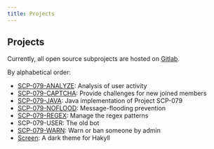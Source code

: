 ```yaml
---
title: Projects
---
```


## Projects

Currently, all open source subprojects are hosted on 
<a href="https://gitlab.com/scp-079" target="_blank">Gitlab</a>.

By alphabetical order:

- <a href="https://gitlab.com/scp-079/scp-079-analyze" target="_blank">SCP-079-ANALYZE</a>: 
Analysis of user activity
- <a href="https://gitlab.com/scp-079/scp-079-captcha" target="_blank">SCP-079-CAPTCHA</a>: 
Provide challenges for new joined members
- <a href="https://gitlab.com/scp-079/scp-079-java" target="_blank">SCP-079-JAVA</a>: 
Java implementation of Project SCP-079
- <a href="https://gitlab.com/scp-079/scp-079-noflood" target="_blank">SCP-079-NOFLOOD</a>: 
Message-flooding prevention
- <a href="https://gitlab.com/scp-079/scp-079-regex" target="_blank">SCP-079-REGEX</a>: 
Manage the regex patterns
- <a class="no" target="_blank">SCP-079-USER</a>: 
The old bot
- <a href="https://gitlab.com/scp-079/scp-079-warn" target="_blank">SCP-079-WARN</a>: 
Warn or ban someone by admin
- <a href="https://gitlab.com/scp-079/scp-079.gitlab.io" target="_blank">Screen</a>: 
A dark theme for Hakyll

<audio src="/audio/page/projects.ogg" autoplay></audio>
<audio id="no_button" src="/audio/button/no.ogg"/>
<audio id="no_click" src="/audio/button/no_click.ogg"/>
